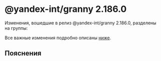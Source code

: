 # @yandex-int/granny 2.186.0

<!-- ЧЕЛОВЕЧЕСКОЕ ВСТУПЛЕНИЕ -->

Изменения, вошедшие в релиз @yandex-int/granny 2.186.0, разделены на группы:

Все важные изменения подробно описаны [ниже](#Пояснения).

## Пояснения

